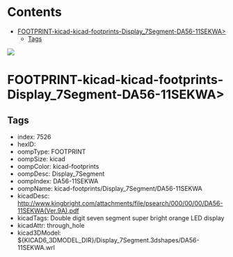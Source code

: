 



Contents
========

* [FOOTPRINT-kicad-kicad-footprints-Display_7Segment-DA56-11SEKWA>](#footprint-kicad-kicad-footprints-display_7segment-da56-11sekwa)
	* [Tags](#tags)
  
![][im]
# FOOTPRINT-kicad-kicad-footprints-Display_7Segment-DA56-11SEKWA>

## Tags

- index: 7526
- hexID: 
- oompType: FOOTPRINT
- oompSize: kicad
- oompColor: kicad-footprints
- oompDesc: Display_7Segment
- oompIndex: DA56-11SEKWA
- oompName: kicad-footprints/Display_7Segment/DA56-11SEKWA
- kicadDesc: http://www.kingbright.com/attachments/file/psearch/000/00/00/DA56-11SEKWA(Ver.9A).pdf
- kicadTags: Double digit seven segment super bright orange LED display
- kicadAttr: through_hole
- kicad3DModel: ${KICAD6_3DMODEL_DIR}/Display_7Segment.3dshapes/DA56-11SEKWA.wrl



[im]: image.png
